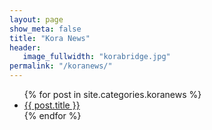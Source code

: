 ```yaml
---
layout: page
show_meta: false
title: "Kora News"
header:
   image_fullwidth: "korabridge.jpg"
permalink: "/koranews/"
---
```

<ul>
    {% for post in site.categories.koranews %}
    <li><a href="{{ site.url }}{{ site.baseurl }}{{ post.url }}">{{ post.title }}</a></li>
    {% endfor %}
</ul>
